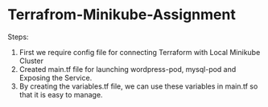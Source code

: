 # Terrafrom-Minikube-Assignment

Steps:

1) First we require config file for connecting Terraform with Local Minikube Cluster
2) Created main.tf file for launching wordpress-pod, mysql-pod and Exposing the Service.
3) By creating the variables.tf file, we can use these variables in main.tf so that it is easy to manage.
